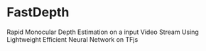 # FastDepth
Rapid Monocular Depth Estimation on a input Video Stream Using Lightweight Efficient Neural Network on TFjs
